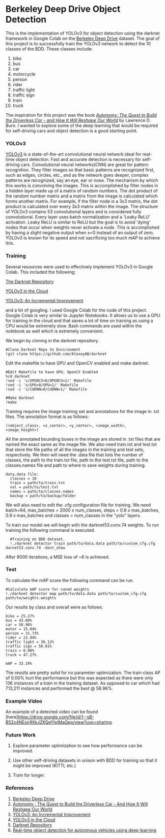 # Berkeley Deep Drive Object Detection


This is the implementation of YOLOv3 for object detection using the darknet framework in Google Colab on the [Berkeley Deep Drive](https://bdd-data.berkeley.edu/) dataset. The goal of this project is to successfully train the YOLOv3 network to detect the 10 classes of the BDD. These classes include:
1. bike
2. bus
3. car
4. motorcycle
5. person
6. rider
7. traffic light
8. traffic sign
9. train
10. truck

The inspiration for this project was the book [*Autonomy: The Quest to Build the Driverless Car - and How It Will Reshape Our World*](https://www.amazon.com/Autonomy-Quest-Driverless-Car-Reshape/dp/0062661124) by Lawrence D. Burn. I wanted to explore some of the deep learning that would be required for self-driving cars and object detection is a good starting point. 

### YOLOv3
  [YOLOv3](https://pjreddie.com/darknet/yolo/) is a state-of-the-art convolutional neural network ideal for real-time object detection. Fast and accurate detection is necessary for self-driving cars. Convolutional neural networks(CNN) are great for pattern recognition. They filter images so that basic patterns are recognized first, such as edges, circles, etc., and as the network goes deeper, complex patterns are recognized, say an eye, ear or nose. The mechanism by which this works is convolving the images. This is accomplished by filter nodes in a hidden layer made up of a matrix of random numbers. The dot product of the random number matrix and a matrix from the image is calculated which forms another matrix. For example, if the filter node is a 3x3 matrix, the dot product is calculated over every 3x3 matrix within the image. 
  The structure of YOLOv3 contains 53 convolutional layers and is considered fully convolutional. Every layer uses batch normalization and a 'Leaky ReLU' activation. Leaky ReLU is similar to ReLU but the goal is to avoid 'dying' nodes that occur when weights never activate a node. This is accomplished by having a slight negative output when x<0 instead of an output of zero. YOLOv3 is known for its speed and not sacrificing too much mAP to achieve this. 
  
### Training
Several resources were used to effectively implement YOLOv3 in Google Colab. This included the following:
  
  [The Darknet Repository](https://github.com/AlexeyAB/darknet)
  
  [YOLOv3 in the Cloud](https://www.youtube.com/watch?v=10joRJt39Ns&t=2175s)
  
  [YOLOv3: An Incremental Improvement](https://pjreddie.com/media/files/papers/YOLOv3.pdf)
    
and a lot of googling. I used Google Colab for the code of this project. Google Colab is very similar to Jupyter Notebooks. It allows us to use a GPU for
training in the cloud and that saves a lot of time on training as using a CPU would be extremely slow. Bash commands are used within the notebook as well which is extremely convenient.
  
We begin by cloning in the darknet repository.

    #Clone Darknet Repo to Environment
    !git clone https://github.com/AlexeyAB/darknet

Edit the makefile to have GPU and OpenCV enabled and make darknet.

    #Edit Makefile to have GPU, OpenCV Enabled
    %cd darknet
    !sed -i 's/OPENCV=0/OPENCV=1/' Makefile
    !sed -i 's/GPU=0/GPU=1/' Makefile
    !sed -i 's/CUDNN=0/CUDNN=1/' Makefile
    
    #Make Darknet
    !make

Training requires the image training set and annotations for the image in .txt files. The annotation format is as follows:
    
    (<object_class>, <x_center>, <y_center>, <image_width>, <image_height>)

All the annotated bounding boxes in the image are stored in .txt files that are named the exact same as the image file. We also need train.txt and test.txt that store the file paths of all the images in the training and test sets, respectively. We then will need the .data file that lists the number of classes, the path to the train.txt file, path to the test.txt file, path to the classes.names file and path to where to save weights during training. 

    data.data file:
      classes = 10
      train = path/to/train.txt
      val = path/to/test.txt
      names = path/to/classes.names
      backup = path/to/backup/folder
      
We will also need to edit the .cfg configuration file for training. We need batch=64, max_batches = 2000 x num_classes, steps = 0.8 x max_batches, 0.9 x max_batches and classes = num_classes in the "yolo" layers. 

To train our model we will begin with the darknet53.conv.74 weights. To run training the following command is executed.

      #Training on BDD dataset.
      !./darknet detector train path/to/data.data path/to/custom_cfg.cfg darnet53.conv.74 -dont_show
      
After 8000 iterations, a MSE loss of ~6 is achieved. 

### Test

To calculate the mAP score the following command can be run.

    #Calculate mAP score for saved weights
    !./darknet detector map path/to/data.data path/to/custom_cfg.cfg path/to/weights.weights

Our results by class and overall were as follows:
    
    bike = 25.27%
    bus = 43.60%
    car = 58.96%
    motor = 15.04%
    person = 31.73%
    rider = 23.94%
    traffic light = 36.12%
    traffic sign = 50.01%
    train = 0.00%
    truck = 47.27%
    
    mAP = 33.19%
    
The results are pretty solid for no parameter optimization. The train class AP of 0.00% hurt the performance but this was expected as there were only 136 instances of a train in the training dataset. As opposed to car which had 713,211 instances and performed the best @ 58.96%.

### Example Video

An example of a detected video can be found [here]<https://drive.google.com/file/d/1--sB-B52x4NEsir9XkJZKQeYIplMaQep/view?usp=sharing>. 

### Future Work
1. Explore parameter optimization to see how performance can be improved.

2. Use other self-driving datasets in unison with BDD for training so that it might be improved (KITTI, etc.)

3. Train for longer. 

### References

1. [Berkeley Deep Drive](https://bdd-data.berkeley.edu/)
2. [Autonomy : The Quest to Build the Driverless Car - And How It Will Reshape Our World](https://www.amazon.com/Autonomy-Quest-Driverless-Car-Reshape/dp/0062661124)
3. [YOLOv3: An Incremental Improvement](https://pjreddie.com/media/files/papers/YOLOv3.pdf)
4. [YOLOv3 in the Cloud](https://www.youtube.com/watch?v=10joRJt39Ns&t=2175s)
5. [Darknet Repository](https://github.com/AlexeyAB/darknet)
6. [Real-time object detection for autonmous vehicles using deep learning](https://uu.diva-portal.org/smash/get/diva2:1356309/FULLTEXT01.pdf)
  
      
  
  
  
  
